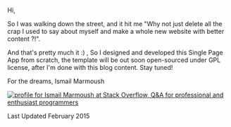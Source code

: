Hi, 

So I was walking down the street, and it hit me "Why not just delete all the crap I used to say about myself and make a whole new website with better content ?!".

And that's pretty much it :) , So I designed and developed this Single Page App from scratch, the template will be out soon open-sourced under GPL license, after I'm done with this blog content. Stay tuned!


For the dreams,
Ismail Marmoush

[![profile for Ismail Marmoush at Stack Overflow, Q&A for professional and enthusiast programmers](http://stackoverflow.com/users/flair/263215.png "profile for Ismail Marmoush at Stack Overflow, Q&A for professional and enthusiast programmers")](http://stackoverflow.com/users/263215/ismail-marmoush)


Last Updated February 2015

